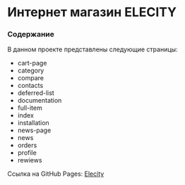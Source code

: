 # Интернет магазин ELECITY
### Содержание
В данном проекте представлены следующие страницы:
* cart-page
* category
* compare
* contacts
* deferred-list
* documentation
* full-item
* index
* installation
* news-page
* news
* orders
* profile
* rewiews

Ссылка на GitHub Pages: 
[Elecity](https://viktoriamagina.github.io/VictoriaMagina.github.io/Elecity/index.html)

